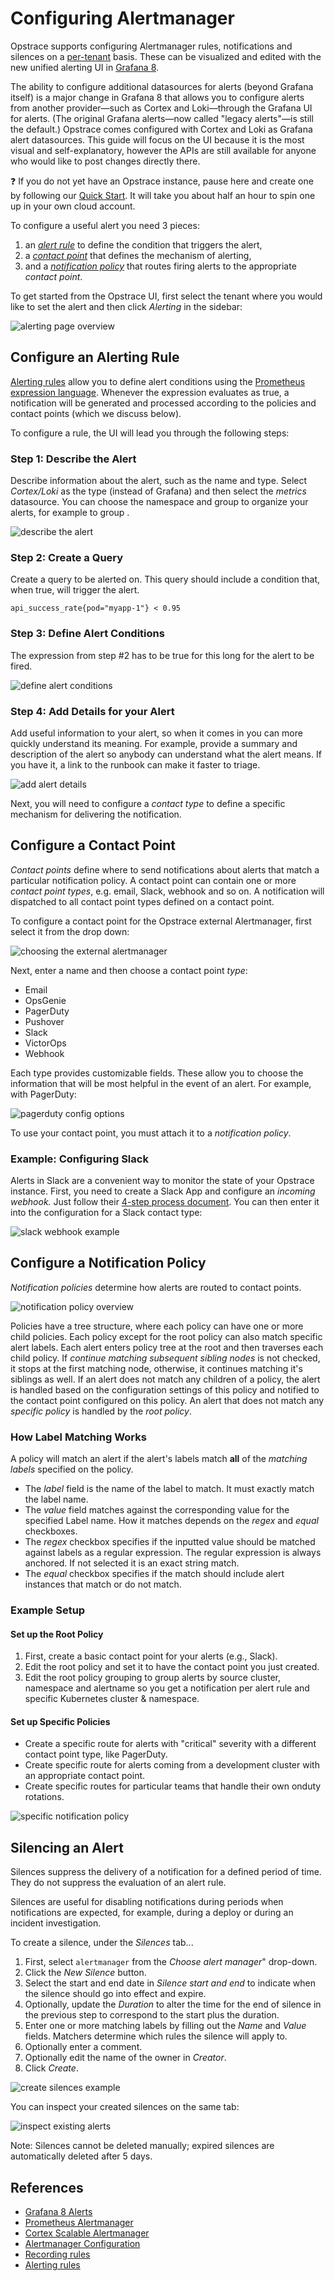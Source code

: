 # Configuring Alertmanager

Opstrace supports configuring Alertmanager rules, notifications and silences on a [per-tenant](../../references/concepts.md#tenants) basis.
These can be visualized and edited with the new unified alerting UI in [Grafana 8](https://grafana.com/blog/2021/06/14/the-new-unified-alerting-system-for-grafana-everything-you-need-to-know/).

The ability to configure additional datasources for alerts (beyond Grafana itself) is a major change in Grafana 8 that allows you to configure alerts from another provider—such as Cortex and Loki—through the Grafana UI for alerts.
(The original Grafana alerts—now called "legacy alerts"—is still the default.)
Opstrace comes configured with Cortex and Loki as Grafana alert datasources.
This guide will focus on the UI because it is the most visual and self-explanatory, however the APIs are still available for anyone who would like to post changes directly there.

❓ If you do not yet have an Opstrace instance, pause here and create one by following our [Quick Start](../../quickstart.md).
It will take you about half an hour to spin one up in your own cloud account.

To configure a useful alert you need 3 pieces:

1. an *[alert rule](#configure-an-alerting-rule)* to define the condition that triggers the alert,
2. a *[contact point](#configure-a-contact-point)* that defines the mechanism of alerting,
3. and a *[notification policy](#configure-a-notification-policy)* that routes firing alerts to the appropriate *contact point*.

To get started from the Opstrace UI, first select the tenant where you would like to set the alert and then click *Alerting* in the sidebar:

![alerting page overview](../../assets/alerts-overview.gif)

## Configure an Alerting Rule

[Alerting rules](https://prometheus.io/docs/prometheus/latest/configuration/alerting_rules/) allow you to define alert conditions using the [Prometheus expression language](https://prometheus.io/docs/prometheus/latest/querying/basics/).
Whenever the expression evaluates as true, a notification will be generated and processed according to the policies and contact points (which we discuss below).

To configure a rule, the UI will lead you through the following steps:

### Step 1: Describe the Alert

Describe information about the alert, such as the name and type.
Select *Cortex/Loki* as the type (instead of Grafana) and then select the *metrics* datasource.
You can choose the namespace and group to organize your alerts, for example to group .

![describe the alert](../../assets/alerts-rules-1-describe.png)

### Step 2: Create a Query

Create a query to be alerted on.  This query should include a condition that, when true, will trigger the alert.

```text
api_success_rate{pod="myapp-1"} < 0.95
```

### Step 3: Define Alert Conditions

The expression from step #2 has to be true for this long for the alert to be fired.

![define alert conditions](../../assets/alerts-rules-3-define.png)

### Step 4: Add Details for your Alert

Add useful information to your alert, so when it comes in you can more quickly understand its meaning.
For example, provide a summary and description of the alert so anybody can understand what the alert means.
If you have it, a link to the runbook can make it faster to triage.

![add alert details](../../assets/alerts-rules-4-details.png)

Next, you will need to configure a *contact type* to define a specific mechanism for delivering the notification.

## Configure a Contact Point

*Contact points* define where to send notifications about alerts that match a particular notification policy.
A contact point can contain one or more *contact point types*, e.g. email, Slack, webhook and so on.
A notification will dispatched to all contact point types defined on a contact point.

To configure a contact point for the Opstrace external Alertmanager, first select it from the drop down:

![choosing the external alertmanager](../../assets/alerts-contacts-1-external.png)

Next, enter a name and then choose a contact point *type*:

* Email
* OpsGenie
* PagerDuty
* Pushover
* Slack
* VictorOps
* Webhook

Each type provides customizable fields.
These allow you to choose the information that will be most helpful in the event of an alert.
For example, with PagerDuty:

![pagerduty config options](../../assets/alerts-contacts-2-pagerduty.png)

To use your contact point, you must attach it to a *notification policy*.

### Example: Configuring Slack

Alerts in Slack are a convenient way to monitor the state of your Opstrace instance.
First, you need to create a Slack App and configure an *incoming webhook.*
Just follow their [4-step process document](https://api.slack.com/messaging/webhooks).
You can then enter it into the configuration for a Slack contact type:

![slack webhook example](../../assets/alerts-contacts-3-webhook.png)

## Configure a Notification Policy

*Notification policies* determine how alerts are routed to contact points.

![notification policy overview](../../assets/alerts-notifications-1-overview.png)

Policies have a tree structure, where each policy can have one or more child policies. Each policy except for the root policy can also match specific alert labels. Each alert enters policy tree at the root and then traverses each child policy. If *continue matching subsequent sibling nodes* is not checked, it stops at the first matching node, otherwise, it continues matching it's siblings as well. If an alert does not match any children of a policy, the alert is handled based on the configuration settings of this policy and notified to the contact point configured on this policy. An alert that does not match any *specific policy* is handled by the *root policy*.

### How Label Matching Works

A policy will match an alert if the alert's labels match **all** of the *matching labels* specified on the policy.

* The *label* field is the name of the label to match. It must exactly match the label name.
* The *value* field matches against the corresponding value for the specified Label name. How it matches depends on the *regex* and *equal* checkboxes.
* The *regex* checkbox specifies if the inputted value should be matched against labels as a regular expression. The regular expression is always anchored. If not selected it is an exact string match.
* The *equal* checkbox specifies if the match should include alert instances that match or do not match.

### Example Setup

#### Set up the Root Policy

1. First, create a basic contact point for your alerts (e.g., Slack).
2. Edit the root policy and set it to have the contact point you just created.
3. Edit the root policy grouping to group alerts by source cluster, namespace and alertname so you get a notification per alert rule and specific Kubernetes cluster & namespace.

#### Set up Specific Policies

* Create a specific route for alerts with "critical" severity with a different contact point type, like PagerDuty.
* Create specific route for alerts coming from a development cluster with an appropriate contact point.
* Create specific routes for particular teams that handle their own onduty rotations.

![specific notification policy](../../assets/alerts-notifications-2-specific.png)

## Silencing an Alert

Silences suppress the delivery of a notification for a defined period of time.
They do not suppress the evaluation of an alert rule.

Silences are useful for disabling notifications during periods when notifications are expected, for example, during a deploy or during an incident investigation.

To create a silence, under the *Silences* tab...

1. First, select `alertmanager` from the *Choose alert manager*" drop-down.
2. Click the *New Silence* button.
3. Select the start and end date in *Silence start and end* to indicate when the silence should go into effect and expire.
4. Optionally, update the *Duration* to alter the time for the end of silence in the previous step to correspond to the start plus the duration.
5. Enter one or more matching labels by filling out the *Name* and *Value* fields. Matchers determine which rules the silence will apply to.
6. Optionally enter a comment.
7. Optionally edit the name of the owner in *Creator*.
8. Click *Create*.

![create silences example](../../assets/alerts-silences-define.png)

You can inspect your created silences on the same tab:

![inspect existing alerts](../../assets/alerts-silences-inspect.png)

Note:  Silences cannot be deleted manually; expired silences are automatically deleted after 5 days.

## References

* [Grafana 8 Alerts](https://github.com/grafana/grafana/tree/main/docs/sources/alerting/unified-alerting)
* [Prometheus Alertmanager](https://www.prometheus.io/docs/alerting/latest/alertmanager)
* [Cortex Scalable Alertmanager](https://cortexmetrics.io/docs/proposals/scalable-alertmanager)
* [Alertmanager Configuration](https://www.prometheus.io/docs/alerting/latest/configuration)
* [Recording rules](https://prometheus.io/docs/prometheus/latest/configuration/recording_rules)
* [Alerting rules](https://prometheus.io/docs/prometheus/latest/configuration/alerting_rules)
